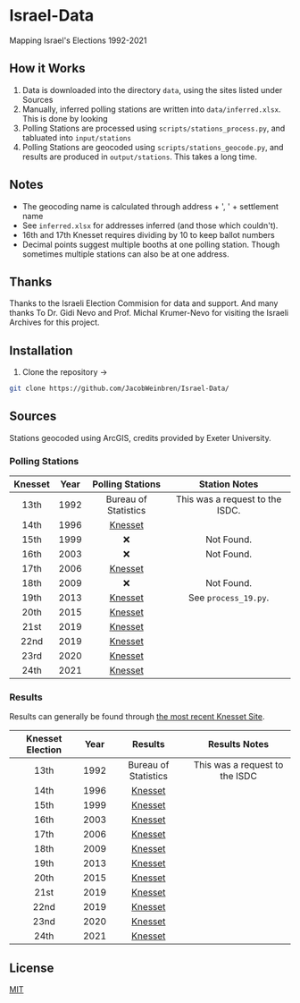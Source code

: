# Israel-Data

Mapping Israel's Elections 1992-2021

## How it Works

1. Data is downloaded into the directory `data`, using the sites listed under Sources
2. Manually, inferred polling stations are written into `data/inferred.xlsx`. This is done by looking
3. Polling Stations are processed using `scripts/stations_process.py`, and tabluated into `input/stations`
4. Polling Stations are geocoded using `scripts/stations_geocode.py`, and results are produced in `output/stations`. This takes a long time.

## Notes

- The geocoding name is calculated through address + ', ' + settlement name
- See `inferred.xlsx` for addresses inferred (and those which couldn't).
- 16th and 17th Knesset requires dividing by 10 to keep ballot numbers
- Decimal points suggest multiple booths at one polling station. Though sometimes multiple stations can also be at one address.

## Thanks

Thanks to the Israeli Election Commision for data and support. And many thanks To Dr. Gidi Nevo and Prof. Michal Krumer-Nevo for visiting the Israeli Archives for this project.

## Installation

1. Clone the repository →

```bash
git clone https://github.com/JacobWeinbren/Israel-Data/
```

## Sources

Stations geocoded using ArcGIS, credits provided by Exeter University.

### Polling Stations

| Knesset | Year |  Polling Stations | Station Notes |
| :--------------: | :--: | :---------------: | :-----------: |
| 13th | 1992 | Bureau of Statistics | This was a request to the ISDC. | 
| 14th | 1996 | [Knesset](https://bechirot24.bechirot.gov.il/election/Documents/%D7%91%D7%97%D7%99%D7%A8%D7%95%D7%AA%20%D7%A7%D7%95%D7%93%D7%9E%D7%95%D7%AA/results_14.xls) | |
| 15th | 1999 | ❌ | Not Found.
| 16th | 2003 | ❌ | Not Found.
| 17th | 2006 | [Knesset](https://bechirot24.bechirot.gov.il/election/Documents/%D7%91%D7%97%D7%99%D7%A8%D7%95%D7%AA%20%D7%A7%D7%95%D7%93%D7%9E%D7%95%D7%AA/results_17.xls) |
| 18th | 2009 | ❌ | Not Found.
| 19th | 2013 | [Knesset](https://www.gov.il/apps/elections/elections-knesset-19/heb/about/AllStations.pdf) | See `process_19.py`.
| 20th | 2015 | [Knesset](https://www.bechirot20.gov.il/election/Kneset20/Pages/BallotsList.aspx) 
| 21st | 2019 | [Knesset](https://bechirot21.bechirot.gov.il/election/Kneset20/Pages/BallotsList.aspx)
| 22nd | 2019 | [Knesset](https://bechirot22.bechirot.gov.il/election/Kneset20/Pages/BallotsList.aspx)
| 23rd | 2020 | [Knesset](https://bechirot23.bechirot.gov.il/election/Kneset20/Pages/BallotsList.aspx)
| 24th | 2021 |  [Knesset](https://bechirot24.bechirot.gov.il/election/Kneset20/Pages/BallotsList.aspx)

### Results

Results can generally be found through [the most recent Knesset Site](https://bechirot24.bechirot.gov.il/election/Pages/PreviousElection.aspx).

| Knesset Election | Year |  Results | Results Notes |
| :------------------: | :---: | :--------: | :---------------: |
| 13th | 1992 | Bureau of Statistics | This was a request to the ISDC |
| 14th | 1996 | [Knesset](https://bechirot24.bechirot.gov.il/election/Documents/%D7%91%D7%97%D7%99%D7%A8%D7%95%D7%AA%20%D7%A7%D7%95%D7%93%D7%9E%D7%95%D7%AA/results_14.xls) |
| 15th | 1999 | [Knesset](https://bechirot24.bechirot.gov.il/election/Documents/%D7%91%D7%97%D7%99%D7%A8%D7%95%D7%AA%20%D7%A7%D7%95%D7%93%D7%9E%D7%95%D7%AA/results_15.xls) |
| 16th | 2003 | [Knesset](https://bechirot24.bechirot.gov.il/election/Documents/%D7%91%D7%97%D7%99%D7%A8%D7%95%D7%AA%20%D7%A7%D7%95%D7%93%D7%9E%D7%95%D7%AA/results_16.xls) |
| 17th | 2006 | [Knesset](https://bechirot24.bechirot.gov.il/election/Documents/%D7%91%D7%97%D7%99%D7%A8%D7%95%D7%AA%20%D7%A7%D7%95%D7%93%D7%9E%D7%95%D7%AA/results_17.xls) |
| 18th | 2009 | [Knesset](https://bechirot24.bechirot.gov.il/election/Documents/%D7%91%D7%97%D7%99%D7%A8%D7%95%D7%AA%20%D7%A7%D7%95%D7%93%D7%9E%D7%95%D7%AA/results_18.xls) |
| 19th | 2013 | [Knesset](https://bechirot24.bechirot.gov.il/election/Documents/%D7%91%D7%97%D7%99%D7%A8%D7%95%D7%AA%20%D7%A7%D7%95%D7%93%D7%9E%D7%95%D7%AA/results_19.xls) |
| 20th | 2015 | [Knesset](https://bechirot24.bechirot.gov.il/election/Documents/%D7%91%D7%97%D7%99%D7%A8%D7%95%D7%AA%20%D7%A7%D7%95%D7%93%D7%9E%D7%95%D7%AA/results_20.xls) |
| 21st | 2019 | [Knesset](https://bechirot24.bechirot.gov.il/election/_layouts/xlviewer.aspx?id=/election/Documents/%D7%91%D7%97%D7%99%D7%A8%D7%95%D7%AA%20%D7%A7%D7%95%D7%93%D7%9E%D7%95%D7%AA/results_21.xlsx&Source=%2Felection%2F%5Flayouts%2Fsitemanager%2Easpx%3FFilterOnly%3D1%26SmtContext%3DSPFolder%3A4b084cf6%2D08aa%2D4eb8%2Dad8e%2D86e4f4960ab8%3FSPWeb%3A6adadc15%2De476%2D480b%2D9746%2D04490aedeb0f%3A%26SmtContextExpanded%3DTrue%26Filter%3D1%26pgsz%3D1000%26vrmode%3DFalse%26lvn%3D%D7%9B%D7%9C%20%D7%94%D7%9E%D7%A1%D7%9E%D7%9B%D7%99%D7%9D&De) |
| 22nd | 2019 | [Knesset](https://bechirot24.bechirot.gov.il/election/Documents/%D7%9B%D7%A0%D7%A1%D7%AA%2023/%D7%AA%D7%95%D7%A6%D7%90%D7%95%D7%AA%20%D7%94%D7%91%D7%97%D7%99%D7%A8%D7%95%D7%AA%2022%20%D7%9C%D7%A4%D7%99%20%D7%A7%D7%9C%D7%A4%D7%99%D7%95%D7%AA%20%D7%91%D7%99%D7%A9%D7%95%D7%91%D7%99%D7%9D.xlsx) |
| 23nd | 2020 | [Knesset](https://bechirot24.bechirot.gov.il/election/Documents/%D7%9B%D7%A0%D7%A1%D7%AA%2024/results_23_by_kalpi.xlsx)
| 24th | 2021 | [Knesset](https://bechirot24.bechirot.gov.il/election/Kneset24/Pages/BallotsList.aspx)

## License

[MIT](https://choosealicense.com/licenses/mit/)


